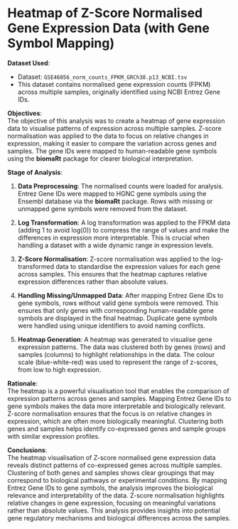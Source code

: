 # Heatmap of Z-Score Normalised Gene Expression Data (with Gene Symbol Mapping)

**Dataset Used**:  
- Dataset: `GSE46056_norm_counts_FPKM_GRCh38.p13_NCBI.tsv`  
- This dataset contains normalised gene expression counts (FPKM) across multiple samples, originally identified using NCBI Entrez Gene IDs.  

**Objectives**:  
The objective of this analysis was to create a heatmap of gene expression data to visualise patterns of expression across multiple samples. Z-score normalisation was applied to the data to focus on relative changes in expression, making it easier to compare the variation across genes and samples. The gene IDs were mapped to human-readable gene symbols using the **biomaRt** package for clearer biological interpretation.

**Stage of Analysis**:  
1. **Data Preprocessing**: The normalised counts were loaded for analysis. Entrez Gene IDs were mapped to HGNC gene symbols using the Ensembl database via the **biomaRt** package. Rows with missing or unmapped gene symbols were removed from the dataset.

2. **Log Transformation**: A log transformation was applied to the FPKM data (adding 1 to avoid log(0)) to compress the range of values and make the differences in expression more interpretable. This is crucial when handling a dataset with a wide dynamic range in expression levels.

3. **Z-Score Normalisation**: Z-score normalisation was applied to the log-transformed data to standardise the expression values for each gene across samples. This ensures that the heatmap captures relative expression differences rather than absolute values.

4. **Handling Missing/Unmapped Data**: After mapping Entrez Gene IDs to gene symbols, rows without valid gene symbols were removed. This ensures that only genes with corresponding human-readable gene symbols are displayed in the final heatmap. Duplicate gene symbols were handled using unique identifiers to avoid naming conflicts.

5. **Heatmap Generation**: A heatmap was generated to visualise gene expression patterns. The data was clustered both by genes (rows) and samples (columns) to highlight relationships in the data. The colour scale (blue-white-red) was used to represent the range of z-scores, from low to high expression.

**Rationale**:  
The heatmap is a powerful visualisation tool that enables the comparison of expression patterns across genes and samples. Mapping Entrez Gene IDs to gene symbols makes the data more interpretable and biologically relevant. Z-score normalisation ensures that the focus is on relative changes in expression, which are often more biologically meaningful. Clustering both genes and samples helps identify co-expressed genes and sample groups with similar expression profiles.

**Conclusions**:  
The heatmap visualisation of Z-score normalised gene expression data reveals distinct patterns of co-expressed genes across multiple samples. Clustering of both genes and samples shows clear groupings that may correspond to biological pathways or experimental conditions. By mapping Entrez Gene IDs to gene symbols, the analysis improves the biological relevance and interpretability of the data. Z-score normalisation highlights relative changes in gene expression, focusing on meaningful variations rather than absolute values. This analysis provides insights into potential gene regulatory mechanisms and biological differences across the samples.
